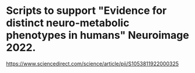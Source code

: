 # Scripts to support "Evidence for distinct neuro-metabolic phenotypes in humans" Neuroimage 2022.

https://www.sciencedirect.com/science/article/pii/S1053811922000325
